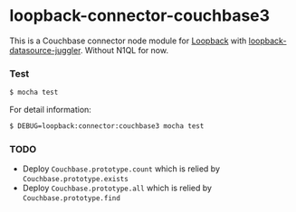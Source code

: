 # loopback-connector-couchbase3

This is a Couchbase connector node module for [Loopback](http://loopback.io/) with [loopback-datasource-juggler](https://github.com/strongloop/loopback-datasource-juggler). Without N1QL for now.


### Test

```bash
$ mocha test 
```

For detail information:

```bash
$ DEBUG=loopback:connector:couchbase3 mocha test 
```

### TODO

- Deploy ```Couchbase.prototype.count``` which is relied by ```Couchbase.prototype.exists```
- Deploy ```Couchbase.prototype.all``` which is relied by ```Couchbase.prototype.find```
